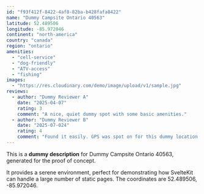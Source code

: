 ```yaml
---
id: "f93f412f-8422-4af8-82ba-b428fafa8422"
name: "Dummy Campsite Ontario 40563"
latitude: 52.489506
longitude: -85.972046
continent: "north-america"
country: "canada"
region: "ontario"
amenities:
  - "cell-service"
  - "dog-friendly"
  - "ATV-access"
  - "fishing"
images:
  - "https://res.cloudinary.com/demo/image/upload/v1/sample.jpg"
reviews:
  - author: "Dummy Reviewer A"
    date: "2025-04-07"
    rating: 3
    comment: "A nice, quiet dummy spot with some basic amenities."
  - author: "Dummy Reviewer B"
    date: "2025-07-024"
    rating: 4
    comment: "Found it easily. GPS was spot on for this dummy location."
---
```


This is a **dummy description** for Dummy Campsite Ontario 40563, generated for the proof of concept.

It provides a serene environment, perfect for demonstrating how SvelteKit can handle a large number of static pages. The coordinates are 52.489506, -85.972046.
